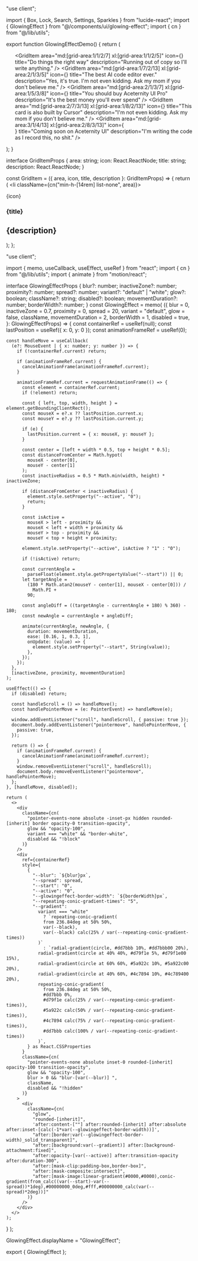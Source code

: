 "use client";

import { Box, Lock, Search, Settings, Sparkles } from "lucide-react";
import { GlowingEffect } from "@/components/ui/glowing-effect";
import { cn } from "@/lib/utils";

export function GlowingEffectDemo() {
  return (
    <ul className="grid grid-cols-1 grid-rows-none gap-4 md:grid-cols-12 md:grid-rows-3 lg:gap-4 xl:max-h-[34rem] xl:grid-rows-2">
      <GridItem
        area="md:[grid-area:1/1/2/7] xl:[grid-area:1/1/2/5]"
        icon={<Box className="h-4 w-4" />}
        title="Do things the right way"
        description="Running out of copy so I'll write anything."
      />
      <GridItem
        area="md:[grid-area:1/7/2/13] xl:[grid-area:2/1/3/5]"
        icon={<Settings className="h-4 w-4" />}
        title="The best AI code editor ever."
        description="Yes, it's true. I'm not even kidding. Ask my mom if you don't believe me."
      />
      <GridItem
        area="md:[grid-area:2/1/3/7] xl:[grid-area:1/5/3/8]"
        icon={<Lock className="h-4 w-4" />}
        title="You should buy Aceternity UI Pro"
        description="It's the best money you'll ever spend"
      />
      <GridItem
        area="md:[grid-area:2/7/3/13] xl:[grid-area:1/8/2/13]"
        icon={<Sparkles className="h-4 w-4" />}
        title="This card is also built by Cursor"
        description="I'm not even kidding. Ask my mom if you don't believe me."
      />
      <GridItem
        area="md:[grid-area:3/1/4/13] xl:[grid-area:2/8/3/13]"
        icon={<Search className="h-4 w-4" />}
        title="Coming soon on Aceternity UI"
        description="I'm writing the code as I record this, no shit."
      />
    </ul>
  );
}

interface GridItemProps {
  area: string;
  icon: React.ReactNode;
  title: string;
  description: React.ReactNode;
}

const GridItem = ({ area, icon, title, description }: GridItemProps) => {
  return (
    <li className={cn("min-h-[14rem] list-none", area)}>
      <div className="relative h-full rounded-[1.25rem] border-[0.75px] border-border p-2 md:rounded-[1.5rem] md:p-3">
        <GlowingEffect
          spread={40}
          glow={true}
          disabled={false}
          proximity={64}
          inactiveZone={0.01}
          borderWidth={3}
        />
        <div className="relative flex h-full flex-col justify-between gap-6 overflow-hidden rounded-xl border-[0.75px] bg-background p-6 shadow-sm dark:shadow-[0px_0px_27px_0px_rgba(45,45,45,0.3)] md:p-6">
          <div className="relative flex flex-1 flex-col justify-between gap-3">
            <div className="w-fit rounded-lg border-[0.75px] border-border bg-muted p-2">
              {icon}
            </div>
            <div className="space-y-3">
              <h3 className="pt-0.5 text-xl leading-[1.375rem] font-semibold font-sans tracking-[-0.04em] md:text-2xl md:leading-[1.875rem] text-balance text-foreground">
                {title}
              </h3>
              <h2 className="[&_b]:md:font-semibold [&_strong]:md:font-semibold font-sans text-sm leading-[1.125rem] md:text-base md:leading-[1.375rem] text-muted-foreground">
                {description}
              </h2>
            </div>
          </div>
        </div>
      </div>
    </li>
  );
};

"use client";

import { memo, useCallback, useEffect, useRef } from "react";
import { cn } from "@/lib/utils";
import { animate } from "motion/react";

interface GlowingEffectProps {
  blur?: number;
  inactiveZone?: number;
  proximity?: number;
  spread?: number;
  variant?: "default" | "white";
  glow?: boolean;
  className?: string;
  disabled?: boolean;
  movementDuration?: number;
  borderWidth?: number;
}
const GlowingEffect = memo(
  ({
    blur = 0,
    inactiveZone = 0.7,
    proximity = 0,
    spread = 20,
    variant = "default",
    glow = false,
    className,
    movementDuration = 2,
    borderWidth = 1,
    disabled = true,
  }: GlowingEffectProps) => {
    const containerRef = useRef<HTMLDivElement>(null);
    const lastPosition = useRef({ x: 0, y: 0 });
    const animationFrameRef = useRef<number>(0);

    const handleMove = useCallback(
      (e?: MouseEvent | { x: number; y: number }) => {
        if (!containerRef.current) return;

        if (animationFrameRef.current) {
          cancelAnimationFrame(animationFrameRef.current);
        }

        animationFrameRef.current = requestAnimationFrame(() => {
          const element = containerRef.current;
          if (!element) return;

          const { left, top, width, height } = element.getBoundingClientRect();
          const mouseX = e?.x ?? lastPosition.current.x;
          const mouseY = e?.y ?? lastPosition.current.y;

          if (e) {
            lastPosition.current = { x: mouseX, y: mouseY };
          }

          const center = [left + width * 0.5, top + height * 0.5];
          const distanceFromCenter = Math.hypot(
            mouseX - center[0],
            mouseY - center[1]
          );
          const inactiveRadius = 0.5 * Math.min(width, height) * inactiveZone;

          if (distanceFromCenter < inactiveRadius) {
            element.style.setProperty("--active", "0");
            return;
          }

          const isActive =
            mouseX > left - proximity &&
            mouseX < left + width + proximity &&
            mouseY > top - proximity &&
            mouseY < top + height + proximity;

          element.style.setProperty("--active", isActive ? "1" : "0");

          if (!isActive) return;

          const currentAngle =
            parseFloat(element.style.getPropertyValue("--start")) || 0;
          let targetAngle =
            (180 * Math.atan2(mouseY - center[1], mouseX - center[0])) /
              Math.PI +
            90;

          const angleDiff = ((targetAngle - currentAngle + 180) % 360) - 180;
          const newAngle = currentAngle + angleDiff;

          animate(currentAngle, newAngle, {
            duration: movementDuration,
            ease: [0.16, 1, 0.3, 1],
            onUpdate: (value) => {
              element.style.setProperty("--start", String(value));
            },
          });
        });
      },
      [inactiveZone, proximity, movementDuration]
    );

    useEffect(() => {
      if (disabled) return;

      const handleScroll = () => handleMove();
      const handlePointerMove = (e: PointerEvent) => handleMove(e);

      window.addEventListener("scroll", handleScroll, { passive: true });
      document.body.addEventListener("pointermove", handlePointerMove, {
        passive: true,
      });

      return () => {
        if (animationFrameRef.current) {
          cancelAnimationFrame(animationFrameRef.current);
        }
        window.removeEventListener("scroll", handleScroll);
        document.body.removeEventListener("pointermove", handlePointerMove);
      };
    }, [handleMove, disabled]);

    return (
      <>
        <div
          className={cn(
            "pointer-events-none absolute -inset-px hidden rounded-[inherit] border opacity-0 transition-opacity",
            glow && "opacity-100",
            variant === "white" && "border-white",
            disabled && "!block"
          )}
        />
        <div
          ref={containerRef}
          style={
            {
              "--blur": `${blur}px`,
              "--spread": spread,
              "--start": "0",
              "--active": "0",
              "--glowingeffect-border-width": `${borderWidth}px`,
              "--repeating-conic-gradient-times": "5",
              "--gradient":
                variant === "white"
                  ? `repeating-conic-gradient(
                  from 236.84deg at 50% 50%,
                  var(--black),
                  var(--black) calc(25% / var(--repeating-conic-gradient-times))
                )`
                  : `radial-gradient(circle, #dd7bbb 10%, #dd7bbb00 20%),
                radial-gradient(circle at 40% 40%, #d79f1e 5%, #d79f1e00 15%),
                radial-gradient(circle at 60% 60%, #5a922c 10%, #5a922c00 20%), 
                radial-gradient(circle at 40% 60%, #4c7894 10%, #4c789400 20%),
                repeating-conic-gradient(
                  from 236.84deg at 50% 50%,
                  #dd7bbb 0%,
                  #d79f1e calc(25% / var(--repeating-conic-gradient-times)),
                  #5a922c calc(50% / var(--repeating-conic-gradient-times)), 
                  #4c7894 calc(75% / var(--repeating-conic-gradient-times)),
                  #dd7bbb calc(100% / var(--repeating-conic-gradient-times))
                )`,
            } as React.CSSProperties
          }
          className={cn(
            "pointer-events-none absolute inset-0 rounded-[inherit] opacity-100 transition-opacity",
            glow && "opacity-100",
            blur > 0 && "blur-[var(--blur)] ",
            className,
            disabled && "!hidden"
          )}
        >
          <div
            className={cn(
              "glow",
              "rounded-[inherit]",
              'after:content-[""] after:rounded-[inherit] after:absolute after:inset-[calc(-1*var(--glowingeffect-border-width))]',
              "after:[border:var(--glowingeffect-border-width)_solid_transparent]",
              "after:[background:var(--gradient)] after:[background-attachment:fixed]",
              "after:opacity-[var(--active)] after:transition-opacity after:duration-300",
              "after:[mask-clip:padding-box,border-box]",
              "after:[mask-composite:intersect]",
              "after:[mask-image:linear-gradient(#0000,#0000),conic-gradient(from_calc((var(--start)-var(--spread))*1deg),#00000000_0deg,#fff,#00000000_calc(var(--spread)*2deg))]"
            )}
          />
        </div>
      </>
    );
  }
);

GlowingEffect.displayName = "GlowingEffect";

export { GlowingEffect };
